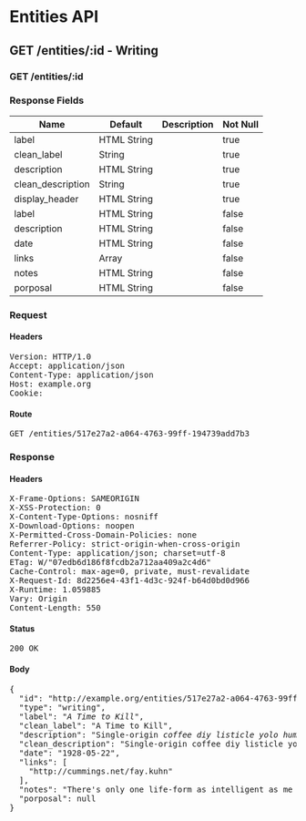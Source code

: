 # Entities API



## GET /entities/:id - Writing

### GET /entities/:id

### Response Fields

| Name | Default | Description | Not Null |
|------|---------|-------------|----------|
| label | HTML String |  | true |
| clean_label | String |  | true |
| description | HTML String |  | true |
| clean_description | String |  | true |
| display_header | HTML String |  | true |
| label | HTML String |  | false |
| description | HTML String |  | false |
| date | HTML String |  | false |
| links | Array |  | false |
| notes | HTML String |  | false |
| porposal | HTML String |  | false |

### Request

#### Headers

<pre>Version: HTTP/1.0
Accept: application/json
Content-Type: application/json
Host: example.org
Cookie: </pre>

#### Route

<pre>GET /entities/517e27a2-a064-4763-99ff-194739add7b3</pre>

### Response

#### Headers

<pre>X-Frame-Options: SAMEORIGIN
X-XSS-Protection: 0
X-Content-Type-Options: nosniff
X-Download-Options: noopen
X-Permitted-Cross-Domain-Policies: none
Referrer-Policy: strict-origin-when-cross-origin
Content-Type: application/json; charset=utf-8
ETag: W/&quot;07edb6d186f8fcdb2a712aa409a2c4d6&quot;
Cache-Control: max-age=0, private, must-revalidate
X-Request-Id: 8d2256e4-43f1-4d3c-924f-b64d0bd0d966
X-Runtime: 1.059885
Vary: Origin
Content-Length: 550</pre>

#### Status

<pre>200 OK</pre>

#### Body

<pre>{
  "id": "http://example.org/entities/517e27a2-a064-4763-99ff-194739add7b3",
  "type": "writing",
  "label": "<i>A Time to Kill</i>",
  "clean_label": "A Time to Kill",
  "description": "Single-origin <i>coffee diy listicle yolo humblebrag schlitz</i> seitan.",
  "clean_description": "Single-origin coffee diy listicle yolo humblebrag schlitz seitan.",
  "date": "1928-05-22",
  "links": [
    "http://cummings.net/fay.kuhn"
  ],
  "notes": "There's only one life-form as intelligent as me within thirty parsecs of here and that's me.",
  "porposal": null
}</pre>
